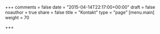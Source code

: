 +++
comments = false
date = "2015-04-14T22:17:00+00:00"
draft = false
noauthor = true
share = false
title = "Kontakt"
type = "page"
[menu.main]
weight = 70

+++


